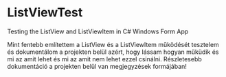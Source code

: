 # ListViewTest
Testing the ListView and ListViewItem in C# Windows Form App

Mint fentebb említettem a ListView és a ListViewItem működését tesztelem és dokumentálom a projekten belül azért, hogy lássam hogyan műküdik és mi az amit lehet és mi az amit nem lehet ezzel csinálni.
Részletesebb dokumentáció a projekten belül van megjegyzések formájában!

